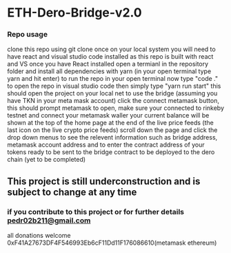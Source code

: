 # ETH-Dero-Bridge-v2.0

### Repo usage

clone this repo using git clone
once on your local system you will need to have react and visual studio code installed as this repo is built with react and VS
once you have React installed open a termianl in the repository folder and install all dependencies 
with yarn (in your open terminal type yarn and hit enter)
to run the repo in your open terminal now type "code ." to open the repo in visual studio code
then simply type "yarn run start" this should open the project on your local net
to use the bridge (assuming you have TKN in your meta mask account)
click the connect metamask button, this should prompt metamask to open, make sure your connected to rinkeby testnet and connect your metamask waller 
your current balance will be shown at the top of the home page at the end of the live price feeds
(the last icon on the live crypto price feeds)
scroll down the page and click the drop down menus to see the relevent information such as bridge address, metamask account address and to enter the 
contract address of your tokens ready to be sent to the bridge contract to be deployed to the dero chain (yet to be completed)

## This project is still underconstruction and is subject to change at any time

### if you contribute to this project or for further details pedr02b211@gmail.com

all donations welcome 0xF41A27673DF4F546993Eb6cF11Dd11F176086610(metamask ethereum)

